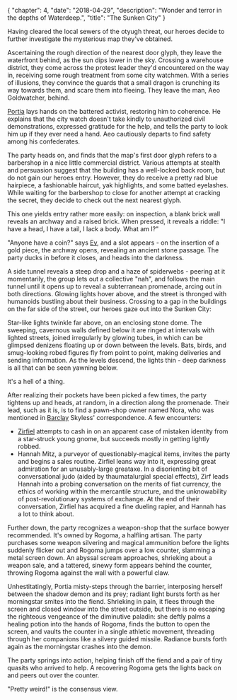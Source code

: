 {
    "chapter": 4,
    "date": "2018-04-29",
    "description": "Wonder and terror in the depths of Waterdeep.",
    "title": "The Sunken City"
}


Having cleared the local sewers of the otyugh threat, our heroes decide to further investigate the mysterious map they've obtained.

Ascertaining the rough direction of the nearest door glyph, they leave the waterfront behind, as the sun dips lower in the sky. Crossing a warehouse district, they come across the protest leader they'd encountered on the way in, receiving some rough treatment from some city watchmen. With a series of illusions, they convince the guards that a small dragon is crunching its way towards them, and scare them into fleeing. They leave the man, Aeo Goldwatcher, behind.

[Portia](/characters/portia.md) lays hands on the battered activist, restoring him to coherence. He explains that the city watch doesn't take kindly to unauthorized civil demonstrations, expressed gratitude for the help, and tells the party to look him up if they ever need a hand. Aeo cautiously departs to find safety among his confederates.

The party heads on, and finds that the map's first door glyph refers to a barbershop in a nice little commercial district. Various attempts at stealth and persuasion suggest that the building has a well-locked back room, but do not gain our heroes entry. However, they do receive a pretty rad blue hairpiece, a fashionable haircut, yak highlights, and some batted eyelashes. While waiting for the barbershop to close for another attempt at cracking the secret, they decide to check out the next nearest glyph.

This one yields entry rather more easily: on inspection, a blank brick wall reveals an archway and a raised brick. When pressed, it reveals a riddle: "I have a head, I have a tail, I lack a body. What am I?"

"Anyone have a coin?" says [Ev](/characters/ev.md), and a slot appears - on the insertion of a gold piece, the archway opens, revealing an ancient stone passage. The party ducks in before it closes, and heads into the darkness.

A side tunnel reveals a steep drop and a haze of spiderwebs - peering at it momentarily, the group lets out a collective "nah", and follows the main tunnel until it opens up to reveal a subterranean promenade, arcing out in both directions. Glowing lights hover above, and the street is thronged with humanoids bustling about their business. Crossing to a gap in the buildings on the far side of the street, our heroes gaze out into the Sunken City:

Star-like lights twinkle far above, on an enclosing stone dome. The sweeping, cavernous walls defined below it are ringed at intervals with lighted streets, joined irregularly by glowing tubes, in which can be glimpsed denizens floating up or down between the levels. Bats, birds, and smug-looking robed figures fly from point to point, making deliveries and sending information. As the levels descend, the lights thin - deep darkness is all that can be seen yawning below.

It's a hell of a thing.

After realizing their pockets have been picked a few times, the party tightens up and heads, at random, in a direction along the promenade. Their lead, such as it is, is to find a pawn-shop owner named Nora, who was mentioned in [Barclay](/characters/barclay.md) Skyless' correspondence. A few encounters:

* [Zirfiel](/characters/zirfiel.md) attempts to cash in on an apparent case of mistaken identity from a star-struck young gnome, but succeeds mostly in getting lightly robbed.
* Hannah Mitz, a purveyor of questionably-magical items, invites the party and begins a sales routine. Zirfiel leans way into it, expressing great admiration for an unusably-large greataxe. In a disorienting bit of conversational judo (aided by thaumatalurgial special effects), Zirf leads Hannah into a probing conversation on the merits of fiat currency, the ethics of working within the mercantile structure, and the unknowability of post-revolutionary systems of exchange. At the end of their conversation, Zirfiel has acquired a fine dueling rapier, and Hannah has a lot to think about.

Further down, the party recognizes a weapon-shop that the surface bowyer recommended. It's owned by Rogoma, a halfling artisan. The party purchases some weapon silvering and magical ammunition before the lights suddenly flicker out and Rogoma jumps over a low counter, slamming a metal screen down. An abyssal scream approaches, shrieking about a weapon sale, and a tattered, sinewy form appears behind the counter, throwing Rogoma against the wall with a powerful claw.

Unhestitatingly, Portia misty-steps through the barrier, interposing herself between the shadow demon and its prey; radiant light bursts forth as her morningstar smites into the fiend. Shrieking in pain, it flees through the screen and closed window into the street outside, but there is no escaping the righteous vengeance of the diminutive paladin: she deftly palms a healing potion into the hands of Rogoma, finds the button to open the screen, and vaults the counter in a single athletic movement, threading through her companions like a silvery guided missile. Radiance bursts forth again as the morningstar crashes into the demon.

The party springs into action, helping finish off the fiend and a pair of tiny quasits who arrived to help. A recovering Rogoma gets the lights back on and peers out over the counter.

"Pretty weird!" is the consensus view.